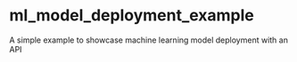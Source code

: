 # ml_model_deployment_example
A simple example to showcase machine learning model deployment with an API

